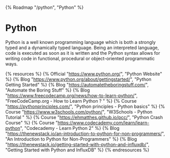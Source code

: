 {% Roadmap "/python", "Python" %}

# Python

Python is a well known programming language which is both a strongly typed and a dynamically typed language. Being an interpreted language, code is executed as soon as it is written and the Python syntax allows for writing code in functional, procedural or object-oriented programmatic ways.

{% resources %}
  {% Official "https://www.python.org/", "Python Website" %}
  {% Blog "https://www.python.org/about/gettingstarted/", "Python Getting Started" %}
  {% Blog "https://automatetheboringstuff.com/", "Automate the Boring Stuff" %}
  {% Blog "https://www.freecodecamp.org/news/how-to-learn-python/", "FreeCodeCamp.org - How to Learn Python ? " %}
  {% Course "https://pythonprinciples.com/", "Python principles - Python basics" %}
  {% Course "https://www.w3schools.com/python/", "W3Schools - Python Tutorial " %}
  {% Course "https://ehmatthes.github.io/pcc/", "Python Crash Course" %}
  {% Course "https://www.codecademy.com/learn/learn-python", "Codecademy - Learn Python 2" %}
  {% Blog "https://thenewstack.io/an-introduction-to-python-for-non-programmers/", "An Introduction to Python for Non-Programmers" %}
  {% Blog "https://thenewstack.io/getting-started-with-python-and-influxdb/", "Getting Started with Python and InfluxDB" %}
{% endresources %}
